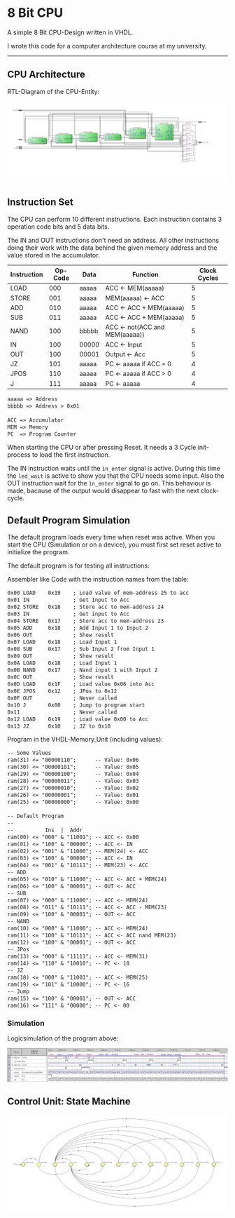 8 Bit CPU
=========

A simple 8 Bit CPU-Design written in VHDL.

I wrote this code for a computer architecture course at my university.

---

## CPU Architecture

RTL-Diagram of the CPU-Entity:

![RTL-Diagram](doc/rtl.jpg "CPU-RTL")

## Instruction Set

The CPU can perform 10 different instructions. Each instruction contains 3 operation code bits and 5 data bits.

The IN and OUT instructions don't need an address. All other instructions doing their work with the data behind the given memory address and the value stored in the accumulator.

|Instruction|Op-Code|Data|Function|Clock Cycles|
|---|---|---|---|---|
|LOAD   |000|aaaaa|ACC <- MEM(aaaaa)|5|
|STORE  |001|aaaaa|MEM(aaaaa) <- ACC|5|
|ADD    |010|aaaaa|ACC <- ACC + MEM(aaaaa)|5|
|SUB    |011|aaaaa|ACC <- ACC + MEM(aaaaa)|5|
|NAND   |100|bbbbb|ACC <- not(ACC and MEM(aaaaa))|5|
|IN     |100|00000|ACC <- Input|5|
|OUT    |100|00001|Output <- Acc|5|
|JZ     |101|aaaaa|PC <- aaaaa if ACC = 0|4|
|JPOS   |110|aaaaa|PC <- aaaaa if ACC > 0|4|
|J      |111|aaaaa|PC <- aaaaa|4|

```
aaaaa => Address
bbbbb => Address > 0x01

ACC => Accumulator
MEM => Memory
PC  => Program Counter
```

When starting the CPU or after pressing Reset. It needs a 3 Cycle init-process to load the first instruction.

The IN instruction waits until the `in_enter` signal is active. During this time the `led_wait` is active to show you that the CPU needs some input.
Also the OUT instruction wait for the `ìn_enter` signal to go on. This
behaviour is made, bacause of the output would disappear to fast with
the next clock-cycle.

## Default Program Simulation

The default program loads every time when reset was active. When you start the CPU (Simulation or on a device), you must first set reset active to initialize the program.

The default program is for testing all instructions:

Assembler like Code with the instruction names from the table:
```
0x00 LOAD    0x19    ; Load value of mem-address 25 to acc
0x01 IN              ; Get Input to Acc
0x02 STORE   0x18    ; Store acc to mem-address 24
0x03 IN              ; Get input to Acc
0x04 STORE   0x17    ; Store acc to mem-address 23
0x05 ADD     0x18    ; Add Input 1 to Input 2
0x06 OUT             ; Show result
0x07 LOAD    0x18    ; Load Input 1
0x08 SUB     0x17    ; Sub Input 2 from Input 1
0x09 OUT             ; Show result
0x0A LOAD    0x18    ; Load Input 1
0x0B NAND    0x17    ; Nand input 1 with Input 2
0x0C OUT             ; Show result
0x0D LOAD    0x1F    ; Load value 0x06 into Acc
0x0E JPOS    0x12    ; JPos to 0x12
0x0F OUT             ; Never called
0x10 J       0x00    ; Jump to program start
0x11                 ; Never called
0x12 LOAD    0x19    ; Load value 0x00 to Acc
0x13 JZ      0x10    ; JZ to 0x10

```

Program in the VHDL-Memory_Unit (including values):

```
-- Some Values
ram(31) <= "00000110";      -- Value: 0x06
ram(30) <= "00000101";      -- Value: 0x05
ram(29) <= "00000100";      -- Value: 0x04
ram(28) <= "00000011";      -- Value: 0x03
ram(27) <= "00000010";      -- Value: 0x02
ram(26) <= "00000001";      -- Value: 0x01
ram(25) <= "00000000";      -- Value: 0x00

-- Default Program
--
--          Ins  |  Addr
ram(00) <= "000" & "11001"; -- ACC <- 0x00
ram(01) <= "100" & "00000"; -- ACC <- IN
ram(02) <= "001" & "11000"; -- MEM(24) <- ACC
ram(03) <= "100" & "00000"; -- ACC <- IN
ram(04) <= "001" & "10111"; -- MEM(23) <- ACC
-- ADD
ram(05) <= "010" & "11000"; -- ACC <- ACC + MEM(24)
ram(06) <= "100" & "00001"; -- OUT <- ACC
-- SUB
ram(07) <= "000" & "11000"; -- ACC <- MEM(24)
ram(08) <= "011" & "10111"; -- ACC <- ACC - MEM(23)
ram(09) <= "100" & "00001"; -- OUT <- ACC
-- NAND
ram(10) <= "000" & "11000"; -- ACC <- MEM(24)
ram(11) <= "100" & "10111"; -- ACC <- ACC nand MEM(23)
ram(12) <= "100" & "00001"; -- OUT <- ACC
-- JPos
ram(13) <= "000" & "11111"; -- ACC <- MEM(31)
ram(14) <= "110" & "10010"; -- PC <- 18
-- JZ
ram(18) <= "000" & "11001"; -- ACC <- MEM(25)
ram(19) <= "101" & "10000"; -- PC <- 16
-- Jump
ram(15) <= "100" & "00001"; -- OUT <- ACC
ram(16) <= "111" & "00000"; -- PC <- 00
```

### Simulation

Logicsimulation of the program above:

![Simulation](doc/sim.png "Logicsimulation")

## Control Unit: State Machine

![State Machine](doc/state_machine.jpg "State Machine")

